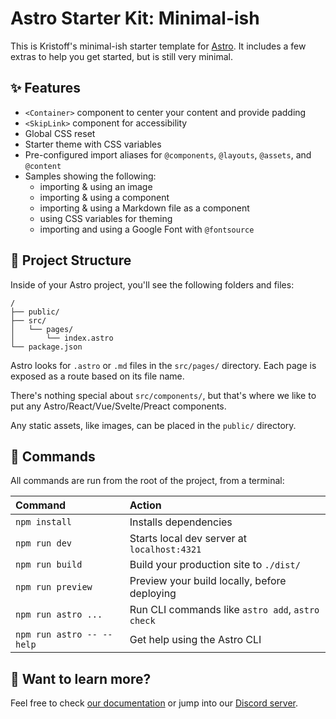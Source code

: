 # Astro Starter Kit: Minimal-ish

This is Kristoff's minimal-ish starter template for [Astro](https://astro.build).
It includes a few extras to help you get started, but is still very minimal.

## ✨ Features

- `<Container>` component to center your content and provide padding
- `<SkipLink>` component for accessibility
- Global CSS reset
- Starter theme with CSS variables
- Pre-configured import aliases for `@components`, `@layouts`, `@assets`, and `@content`
- Samples showing the following:
  - importing & using an image
  - importing & using a component
  - importing & using a Markdown file as a component
  - using CSS variables for theming
  - importing and using a Google Font with `@fontsource`

## 🚀 Project Structure

Inside of your Astro project, you'll see the following folders and files:

```text
/
├── public/
├── src/
│   └── pages/
│       └── index.astro
└── package.json
```

Astro looks for `.astro` or `.md` files in the `src/pages/` directory. Each page is exposed as a route based on its file name.

There's nothing special about `src/components/`, but that's where we like to put any Astro/React/Vue/Svelte/Preact components.

Any static assets, like images, can be placed in the `public/` directory.

## 🧞 Commands

All commands are run from the root of the project, from a terminal:

| Command                   | Action                                           |
| :------------------------ | :----------------------------------------------- |
| `npm install`             | Installs dependencies                            |
| `npm run dev`             | Starts local dev server at `localhost:4321`      |
| `npm run build`           | Build your production site to `./dist/`          |
| `npm run preview`         | Preview your build locally, before deploying     |
| `npm run astro ...`       | Run CLI commands like `astro add`, `astro check` |
| `npm run astro -- --help` | Get help using the Astro CLI                     |

## 👀 Want to learn more?

Feel free to check [our documentation](https://docs.astro.build) or jump into our [Discord server](https://astro.build/chat).

